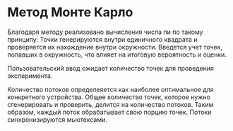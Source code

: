 # Метод Монте Карло

Благодаря методу реализовано вычисления числа пи по такому принципу:
Точки генерируются внутри единичного квадрата и проверяется их нахождение внутри окружности. 
Введется учет точек, попавших в окружность, что влияет на итоговую вероятность и оценки.

Пользовательский ввод ожидает количество точек для проведения эксперимента.

Количество потоков определеяется как наиболее оптимальное для конкретного устройства.
Общее количество точек, которое нужно сгенерировать и проверить, делится на количество потоков. Таким образом, каждый поток обрабатывает свою порцию точек. Потоки синхронизируются мьютексами.
